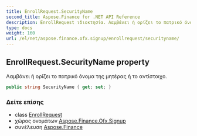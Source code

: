```yaml
---
title: EnrollRequest.SecurityName
second_title: Aspose.Finance for .NET API Reference
description: EnrollRequest ιδιοκτησία. Λαμβάνει ή ορίζει το πατρικό όνομα της μητέρας ή το αντίστοιχο.
type: docs
weight: 160
url: /el/net/aspose.finance.ofx.signup/enrollrequest/securityname/
---
```

## EnrollRequest.SecurityName property

Λαμβάνει ή ορίζει το πατρικό όνομα της μητέρας ή το αντίστοιχο.

```csharp
public string SecurityName { get; set; }
```

### Δείτε επίσης

* class [EnrollRequest](../)
* χώρος ονομάτων [Aspose.Finance.Ofx.Signup](../../enrollrequest/)
* συνέλευση [Aspose.Finance](../../../)


